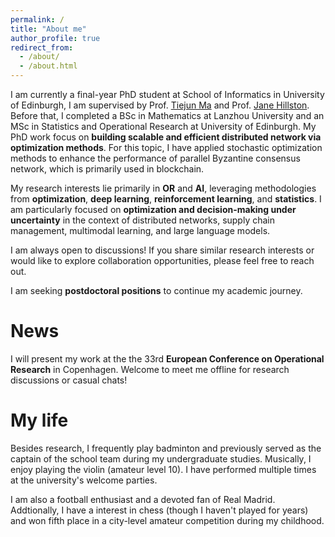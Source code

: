 ```yaml
---
permalink: /
title: "About me"
author_profile: true
redirect_from: 
  - /about/
  - /about.html
---
```


I am currently a final-year PhD student at School of Informatics in University of Edinburgh, I am supervised by  Prof. [Tiejun Ma](https://www.research.ed.ac.uk/en/persons/tiejun-ma) and Prof. [Jane Hillston](https://homepages.inf.ed.ac.uk/jeh/). Before that, I completed a BSc in Mathematics at Lanzhou University and an MSc in Statistics and Operational Research at University of Edinburgh. My PhD work focus on **building scalable and efficient distributed network via optimization methods**. For this topic, I have applied stochastic optimization methods to enhance the performance of parallel Byzantine consensus network, which is primarily used in blockchain.

My research interests lie primarily in **OR** and **AI**, leveraging methodologies from **optimization**, **deep learning**, **reinforcement learning**, and **statistics**. I am particularly focused on **optimization and decision-making under uncertainty** in the context of distributed networks, supply chain management, multimodal learning, and large language models.

I am always open to discussions! If you share similar research interests or would like to explore collaboration opportunities, please feel free to reach out.

I am seeking **postdoctoral positions** to continue my academic journey.

News
=====
I will present my work at the the 33rd **European Conference on Operational Research** in Copenhagen. Welcome to meet me offline for research discussions or casual chats!

My life
=====
Besides research, I frequently play badminton and previously served as the captain of the school team during my undergraduate studies. Musically, I enjoy playing the violin (amateur level 10). I have performed multiple times at the university's welcome parties.

I am also a football enthusiast and a devoted fan of Real Madrid. Addtionally, I have a interest in chess (though I haven't played for years) and won fifth place in a city-level amateur competition during my childhood.
